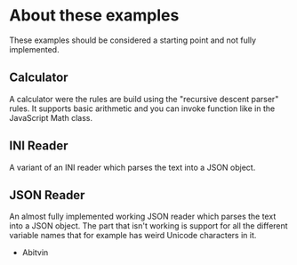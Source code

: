 About these examples
====================
These examples should be considered a starting point and not fully implemented.

Calculator
----------
A calculator were the rules are build using the "recursive descent parser" rules.
It supports basic arithmetic and you can invoke function like in the JavaScript Math class.

INI Reader
----------
A variant of an INI reader which parses the text into a JSON object.

JSON Reader
-----------
An almost fully implemented working JSON reader which parses the text into a JSON object. 
The part that isn't working is support for all the different variable names that for example has weird Unicode characters in it. 

- Abitvin